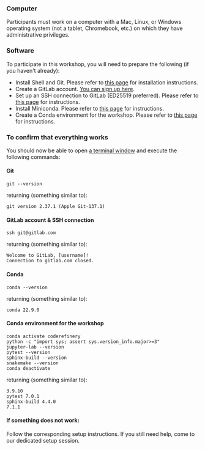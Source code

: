 ### Computer

Participants must work on a computer with a Mac, Linux, or Windows operating system (not a tablet, Chromebook, etc.) on which they have administrative privileges.

### Software

To participate in this workshop, you will need to prepare the following (if you haven't already):
- Install Shell and Git. Please refer to [this page](https://coderefinery.github.io/installation/shell-and-git/) for installation instructions.
- Create a GitLab account. [You can sign up here](https://gitlab.com/users/sign_up).
- Set up an SSH connection to GitLab (ED25519 preferred). Please refer to [this page](https://docs.gitlab.com/ee/user/ssh.html) for instructions.
- Install Miniconda. Please refer to [this page](https://coderefinery.github.io/installation/conda/) for instructions.
- Create a Conda environment for the workshop. Please refer to [this page](https://coderefinery.github.io/installation/conda-environment/) for instructions.

### To confirm that everything works

You should now be able to open [a terminal window](https://swcarpentry.github.io/shell-novice/setup.html) and execute the following commands:

#### Git
```
git --version
```
returning (something similar to):
```
git version 2.37.1 (Apple Git-137.1)
```

#### GitLab account & SSH connection
```
ssh git@gitlab.com
```
returning (something similar to):
```
Welcome to GitLab, [username]!
Connection to gitlab.com closed.
```

#### Conda
```
conda --version
```
returning (something similar to):
```
conda 22.9.0
```

#### Conda environment for the workshop
```
conda activate coderefinery
python -c "import sys; assert sys.version_info.major>=3"
jupyter-lab --version
pytest --version
sphinx-build --version
snakemake --version
conda deactivate
```
returning (something similar to):
```
3.9.10
pytest 7.0.1
sphinx-build 4.4.0
7.1.1
```

#### If something does not work:
Follow the corresponding setup instructions. If you still need help, come to our dedicated setup session.

